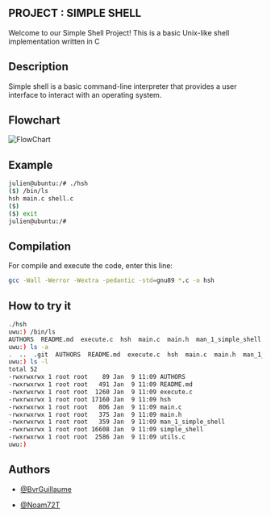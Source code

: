 ## PROJECT : SIMPLE SHELL

Welcome to our Simple Shell Project! This is a basic Unix-like shell implementation written in C

## Description

Simple shell is a basic command-line interpreter that provides a user interface to interact with an operating system.

## Flowchart

![FlowChart](https://cdn.discordapp.com/attachments/1318131573283098674/1326117360742039602/image.png?ex=67803cc8&is=677eeb48&hm=1284c2da3c89c06216f078bbaf4a133221b39c0cfc2f87b5292ba7620697a843&)

## Example

```bash
julien@ubuntu:/# ./hsh
($) /bin/ls
hsh main.c shell.c
($)
($) exit
julien@ubuntu:/#
```

## Compilation

For compile and execute the code, enter this line:

```bash
gcc -Wall -Werror -Wextra -pedantic -std=gnu89 *.c -o hsh
```

## How to try it

```bash
./hsh
uwu:) /bin/ls
AUTHORS  README.md  execute.c  hsh  main.c  main.h  man_1_simple_shell  simple_shell  utils.c
uwu:) ls -a
.  ..  .git  AUTHORS  README.md  execute.c  hsh  main.c  main.h  man_1_simple_shell  simple_shell  utils.c
uwu:) ls -l
total 52
-rwxrwxrwx 1 root root    89 Jan  9 11:09 AUTHORS
-rwxrwxrwx 1 root root   491 Jan  9 11:09 README.md
-rwxrwxrwx 1 root root  1260 Jan  9 11:09 execute.c
-rwxrwxrwx 1 root root 17160 Jan  9 11:09 hsh
-rwxrwxrwx 1 root root   806 Jan  9 11:09 main.c
-rwxrwxrwx 1 root root   375 Jan  9 11:09 main.h
-rwxrwxrwx 1 root root   359 Jan  9 11:09 man_1_simple_shell
-rwxrwxrwx 1 root root 16608 Jan  9 11:09 simple_shell
-rwxrwxrwx 1 root root  2586 Jan  9 11:09 utils.c
uwu:)
```

## Authors

- [@BvrGuillaume](https://www.github.com/BvrGuillaume)

- [@Noam72T](https://github.com/Noam72T)
